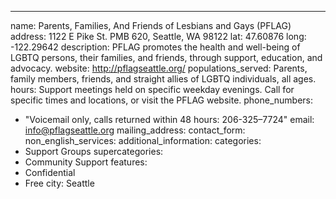 ---
name: Parents, Families, And Friends of Lesbians and Gays (PFLAG) 
address: 1122 E Pike St. PMB 620, Seattle, WA 98122
lat: 47.60876
long: -122.29642
description: PFLAG promotes the health and well-being of LGBTQ persons, their families, and friends, through support, education, and advocacy. 
website: http://pflagseattle.org/
populations_served: Parents, family members, friends, and straight allies of LGBTQ individuals, all ages. 
hours: Support meetings held on specific weekday evenings. Call for specific times and locations, or visit the PFLAG website.
phone_numbers: 
  - "Voicemail only, calls returned within 48 hours: 206-325–7724"
email: info@pflagseattle.org
mailing_address:
contact_form:
non_english_services: 
additional_information: 
categories:
  - Support Groups
supercategories:
  - Community Support
features:
  - Confidential
  - Free
city: Seattle

